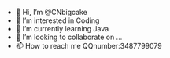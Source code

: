 - 👋 Hi, I’m @CNbigcake
- 👀 I’m interested in Coding
- 🌱 I’m currently learning Java
- 💞️ I’m looking to collaborate on ...
- 📫 How to reach me QQnumber:3487799079

<!---
CNbigcake/CNbigcake is a ✨ special ✨ repository because its `README.md` (this file) appears on your GitHub profile.
You can click the Preview link to take a look at your changes.
--->
